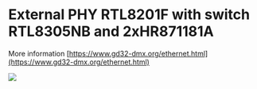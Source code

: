 # External PHY RTL8201F with switch RTL8305NB and 2xHR871181A

More information [https://www.gd32-dmx.org/ethernet.html](https://www.gd32-dmx.org/ethernet.html)

![](https://github.com/vanvught/EXT-PHY-RTL8201F-RTL8305NB-2xHR871181A/blob/main/gd32-dmx.org.png)


